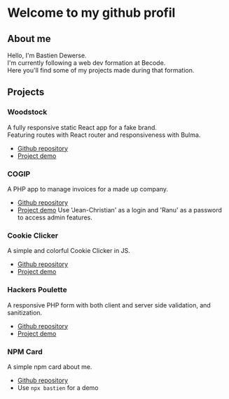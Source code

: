 # Welcome to my github profil

## About me

Hello, I'm Bastien Dewerse.  
I'm currently following a web dev formation at Becode.  
Here you'll find some of my projects made during that formation.

## Projects

### Woodstock

A fully responsive static React app for a fake brand.  
Featuring routes with React router and responsiveness with Bulma.  
- [Github repository](https://github.com/DewerseB/Woodstock)
- [Project demo](https://dewerseb.github.io/Woodstock/)

### COGIP

A PHP app to manage invoices for a made up company.  
- [Github repository](https://github.com/DewerseB/COGIP-app)
- [Project demo](https://calvin-jitnaree.alwaysdata.net/COGIP-app/)
Use 'Jean-Christian' as a login and 'Ranu' as a password to access admin features.

### Cookie Clicker

A simple and colorful Cookie Clicker in JS.  
- [Github repository](https://github.com/DewerseB/CookieClicker)
- [Project demo](https://dewerseb.github.io/CookieClicker/index.html)

### Hackers Poulette

A responsive PHP form with both client and server side validation, and sanitization.  
- [Github repository](https://github.com/DewerseB/hackers-poulette)
- [Project demo](https://hackers-poulette-form-project.herokuapp.com/)

### NPM Card

A simple npm card about me.  
- [Github repository](https://github.com/DewerseB/my-card)
- Use `npx bastien` for a demo

<!--
**DewerseB/DewerseB** is a ✨ _special_ ✨ repository because its `README.md` (this file) appears on your GitHub profile.

Here are some ideas to get you started:

- 🔭 I’m currently working on ...
- 🌱 I’m currently learning ...
- 👯 I’m looking to collaborate on ...
- 🤔 I’m looking for help with ...
- 💬 Ask me about ...
- 📫 How to reach me: ...
- 😄 Pronouns: ...
- ⚡ Fun fact: ...
-->
